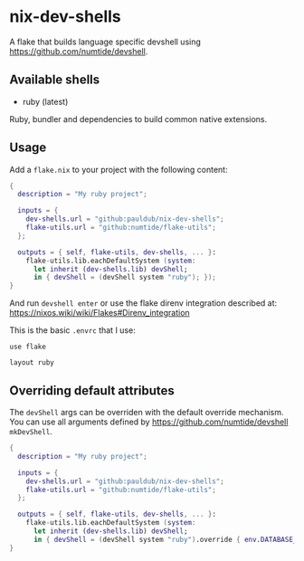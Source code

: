 # nix-dev-shells

A flake that builds language specific devshell using https://github.com/numtide/devshell.

## Available shells

- ruby (latest) 

Ruby, bundler and dependencies to build common native extensions.

## Usage

Add a `flake.nix` to your project with the following content:

```nix
{
  description = "My ruby project";

  inputs = {
    dev-shells.url = "github:pauldub/nix-dev-shells";
    flake-utils.url = "github:numtide/flake-utils";
  };

  outputs = { self, flake-utils, dev-shells, ... }:
    flake-utils.lib.eachDefaultSystem (system:
      let inherit (dev-shells.lib) devShell;
      in { devShell = (devShell system "ruby"); });
}
```

And run `devshell enter` or use the flake direnv integration described at: https://nixos.wiki/wiki/Flakes#Direnv_integration

This is the basic `.envrc` that I use:

```shell
use flake

layout ruby
```

## Overriding default attributes

The `devShell` args can be overriden with the default override mechanism. You can use all arguments defined by https://github.com/numtide/devshell `mkDevShell`.

```nix
{
  description = "My ruby project";

  inputs = {
    dev-shells.url = "github:pauldub/nix-dev-shells";
    flake-utils.url = "github:numtide/flake-utils";
  };

  outputs = { self, flake-utils, dev-shells, ... }:
    flake-utils.lib.eachDefaultSystem (system:
      let inherit (dev-shells.lib) devShell;
      in { devShell = (devShell system "ruby").override { env.DATABASE_URL = "postgres:///my_ruby_project"; }; });
}
```
